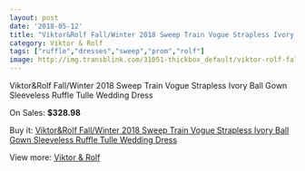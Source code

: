 ```yaml
---
layout: post
date: '2018-05-12'
title: "Viktor&Rolf Fall/Winter 2018 Sweep Train Vogue Strapless Ivory Ball Gown Sleeveless Ruffle Tulle Wedding Dress"
category: Viktor & Rolf
tags: ["ruffle","dresses","sweep","prom","rolf"]
image: http://img.transblink.com/31051-thickbox_default/viktor-rolf-fall-winter-2018-sweep-train-vogue-strapless-ivory-ball-gown-sleeveless-ruffle-tulle-wedding-dress.jpg
---
```

Viktor&Rolf Fall/Winter 2018 Sweep Train Vogue Strapless Ivory Ball Gown Sleeveless Ruffle Tulle Wedding Dress

On Sales: **$328.98**
<a href="https://www.transblink.com/en/viktor-rolf/10401-viktor-rolf-fall-winter-2018-sweep-train-vogue-strapless-ivory-ball-gown-sleeveless-ruffle-tulle-wedding-dress.html"><amp-img layout="responsive" width="600" height="600" src="//img.transblink.com/31051-thickbox_default/viktor-rolf-fall-winter-2018-sweep-train-vogue-strapless-ivory-ball-gown-sleeveless-ruffle-tulle-wedding-dress.jpg" alt="Viktor&Rolf Fall/Winter 2018 Sweep Train Vogue Strapless Ivory Ball Gown Sleeveless Ruffle Tulle Wedding Dress 0" /></a>
<a href="https://www.transblink.com/en/viktor-rolf/10401-viktor-rolf-fall-winter-2018-sweep-train-vogue-strapless-ivory-ball-gown-sleeveless-ruffle-tulle-wedding-dress.html"><amp-img layout="responsive" width="600" height="600" src="//img.transblink.com/31053-thickbox_default/viktor-rolf-fall-winter-2018-sweep-train-vogue-strapless-ivory-ball-gown-sleeveless-ruffle-tulle-wedding-dress.jpg" alt="Viktor&Rolf Fall/Winter 2018 Sweep Train Vogue Strapless Ivory Ball Gown Sleeveless Ruffle Tulle Wedding Dress 1" /></a>
<a href="https://www.transblink.com/en/viktor-rolf/10401-viktor-rolf-fall-winter-2018-sweep-train-vogue-strapless-ivory-ball-gown-sleeveless-ruffle-tulle-wedding-dress.html"><amp-img layout="responsive" width="600" height="600" src="//img.transblink.com/31052-thickbox_default/viktor-rolf-fall-winter-2018-sweep-train-vogue-strapless-ivory-ball-gown-sleeveless-ruffle-tulle-wedding-dress.jpg" alt="Viktor&Rolf Fall/Winter 2018 Sweep Train Vogue Strapless Ivory Ball Gown Sleeveless Ruffle Tulle Wedding Dress 2" /></a>

Buy it: [Viktor&Rolf Fall/Winter 2018 Sweep Train Vogue Strapless Ivory Ball Gown Sleeveless Ruffle Tulle Wedding Dress](https://www.transblink.com/en/viktor-rolf/10401-viktor-rolf-fall-winter-2018-sweep-train-vogue-strapless-ivory-ball-gown-sleeveless-ruffle-tulle-wedding-dress.html "Viktor&Rolf Fall/Winter 2018 Sweep Train Vogue Strapless Ivory Ball Gown Sleeveless Ruffle Tulle Wedding Dress")

View more: [Viktor & Rolf](https://www.transblink.com/en/97-viktor-rolf "Viktor & Rolf")